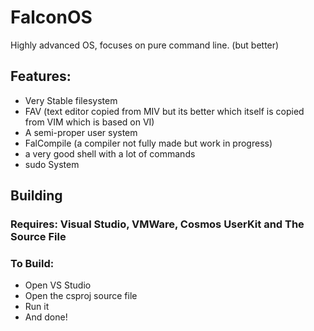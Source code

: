 # FalconOS
Highly advanced OS, focuses on pure command line. (but better)

## Features:
- Very Stable filesystem
- FAV (text editor copied from MIV but its better which itself is copied from VIM which is based on VI)
- A semi-proper user system
- FalCompile (a compiler not fully made but work in progress)
- a very good shell with a lot of commands
- sudo System

## Building
### Requires: Visual Studio, VMWare, Cosmos UserKit and The Source File
### To Build:
- Open VS Studio
- Open the csproj source file
- Run it
- And done!

